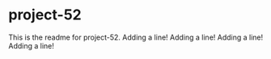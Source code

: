# project-52

This is the readme for project-52.
Adding a line!
Adding a line!
Adding a line!
Adding a line!
